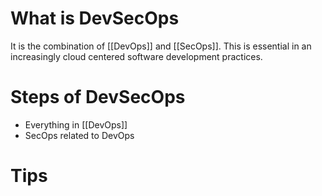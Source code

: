 # What is DevSecOps
It is the combination of [[DevOps]] and [[SecOps]]. This is essential in an increasingly cloud centered software development practices.


# Steps of DevSecOps
- Everything in [[DevOps]]
- SecOps related to DevOps
# Tips